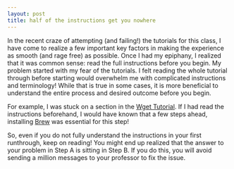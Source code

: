 ```yaml
---
layout: post
title: half of the instructions get you nowhere
---
```

In the recent craze of attempting (and failing!) the tutorials for this class, I have come to realize a few important key factors in making the experience as smooth (and rage free) as possible. Once I had my epiphany, I realized that it was common sense: read the full instructions before you begin. My problem started with my fear of the tutorials. I felt reading the whole tutorial through before starting would overwhelm me with complicated instructions and terminology! While that is true in some cases, it is more beneficial to understand the entire process and desired outcome before you begin. 

For example, I was stuck on a section in the [Wget Tutorial](http://programminghistorian.org/lessons/automated-downloading-with-wget). If I had read the instructions beforehand, I would have known that a few steps ahead, installing [Brew](http://brew.sh/) was essential for this step! 

So, even if you do not fully understand the instructions in your first runthrough, keep on reading! You might end up realized that the answer to your problem in Step A is sitting in Step B. If you do this, you will avoid sending a million messages to your professor to fix the issue. 

